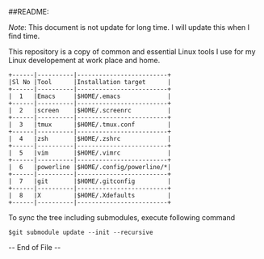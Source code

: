 ##README:

*Note*: This document is not update for long time. I will update this when I find time.

This repository is a copy of common and essential Linux tools I use for my Linux developement at work place and home.


	+------|----------|-------------------------+
	|Sl No |Tool      |Installation target      |
	+------|----------|-------------------------+
	|  1   |Emacs     |$HOME/.emacs             |
	+------|----------|-------------------------+
	|  2   |screen    |$HOME/.screenrc          |
	+------|----------|-------------------------+
	|  3   |tmux      |$HOME/.tmux.conf         |
	+------|----------|-------------------------+
	|  4   |zsh       |$HOME/.zshrc             |
	+------|----------|-------------------------+
	|  5   |vim       |$HOME/.vimrc             |
	+------|----------|-------------------------+
	|  6   |powerline |$HOME/.config/powerline/*|
	+------|----------|-------------------------+
	|  7   |git       |$HOME/.gitconfig         |
	+------|----------|-------------------------+
	|  8   |X         |$HOME/.Xdefaults         |
	+------|----------|-------------------------+

To sync the tree including submodules, execute following command

`$git submodule update --init --recursive`

-- End of File --
